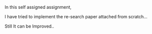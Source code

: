 In this self assigned assignment,

I have tried to implement the re-search paper attached from scratch...

Still It can be Improved..
